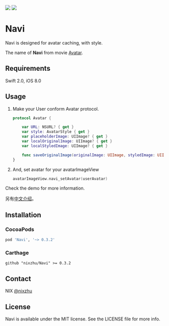 <p>
<a href="http://cocoadocs.org/docsets/Navi"><img src="https://img.shields.io/cocoapods/v/Navi.svg?style=flat"></a> 
<a href="https://github.com/Carthage/Carthage/"><img src="https://img.shields.io/badge/Carthage-compatible-4BC51D.svg?style=flat"></a> 
</p>

# Navi

Navi is designed for avatar caching, with style. 

The name of **Navi** from movie [Avatar](https://en.wikipedia.org/wiki/Avatar_(2009_film)).

## Requirements

Swift 2.0, iOS 8.0

## Usage

1. Make your User conform Avatar protocol.

	``` swift
	protocol Avatar {

	    var URL: NSURL? { get }
	    var style: AvatarStyle { get }
	    var placeholderImage: UIImage? { get }
	    var localOriginalImage: UIImage? { get }
	    var localStyledImage: UIImage? { get }

	    func saveOriginalImage(originalImage: UIImage, styledImage: UIImage)
	}
	```

2. And, set avatar for your avatarImageView

	``` swift
	avatarImageView.navi_setAvatar(userAvatar)
	```

Check the demo for more information.

另有[中文介绍](https://github.com/nixzhu/dev-blog/blob/master/2015-10-08-navi.md)。

## Installation

### CocoaPods

```ruby
pod 'Navi', '~> 0.3.2'
```

### Carthage

```ogdl
github "nixzhu/Navi" >= 0.3.2
```

## Contact

NIX [@nixzhu](https://twitter.com/nixzhu)

## License

Navi is available under the MIT license. See the LICENSE file for more info.
